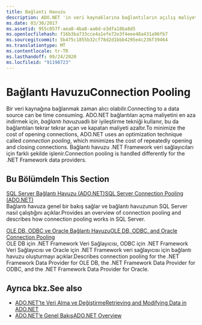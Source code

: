 ```yaml
---
title: Bağlantı Havuzu
description: ADO.NET 'in veri kaynaklarına bağlantıların açılış maliyetini en aza indirmek için kullandığı bir iyileştirme teknii olan bağlantı havuzu hakkında bilgi edinin.
ms.date: 03/30/2017
ms.assetid: 955c057f-aea8-4ba8-aa6d-e3dfa18ba8d5
ms.openlocfilehash: f16b3ba733cce4a1efe72e3f4eee48a431a96fb7
ms.sourcegitcommit: 5b475c1855b32cf78d2d1bbb4295e4c236f39464
ms.translationtype: MT
ms.contentlocale: tr-TR
ms.lasthandoff: 09/24/2020
ms.locfileid: "91198723"
---
```

# <a name="connection-pooling"></a><span data-ttu-id="55bc5-103">Bağlantı Havuzu</span><span class="sxs-lookup"><span data-stu-id="55bc5-103">Connection Pooling</span></span>

<span data-ttu-id="55bc5-104">Bir veri kaynağına bağlanmak zaman alıcı olabilir.</span><span class="sxs-lookup"><span data-stu-id="55bc5-104">Connecting to a data source can be time consuming.</span></span> <span data-ttu-id="55bc5-105">ADO.NET bağlantıları açma maliyetini en aza indirmek için, *bağlantı havuzu*adlı bir iyileştirme tekniği kullanır, bu da bağlantıları tekrar tekrar açan ve kapatan maliyeti azaltır.</span><span class="sxs-lookup"><span data-stu-id="55bc5-105">To minimize the cost of opening connections, ADO.NET uses an optimization technique called *connection pooling*, which minimizes the cost of repeatedly opening and closing connections.</span></span> <span data-ttu-id="55bc5-106">Bağlantı havuzu .NET Framework veri sağlayıcıları için farklı şekilde işlenir.</span><span class="sxs-lookup"><span data-stu-id="55bc5-106">Connection pooling is handled differently for the .NET Framework data providers.</span></span>  
  
## <a name="in-this-section"></a><span data-ttu-id="55bc5-107">Bu Bölümde</span><span class="sxs-lookup"><span data-stu-id="55bc5-107">In This Section</span></span>  

 [<span data-ttu-id="55bc5-108">SQL Server Bağlantı Havuzu (ADO.NET)</span><span class="sxs-lookup"><span data-stu-id="55bc5-108">SQL Server Connection Pooling (ADO.NET)</span></span>](sql-server-connection-pooling.md)  
 <span data-ttu-id="55bc5-109">Bağlantı havuza genel bir bakış sağlar ve bağlantı havuzunun SQL Server nasıl çalıştığını açıklar.</span><span class="sxs-lookup"><span data-stu-id="55bc5-109">Provides an overview of connection pooling and describes how connection pooling works in SQL Server.</span></span>  
  
 [<span data-ttu-id="55bc5-110">OLE DB, ODBC ve Oracle Bağlantı Havuzu</span><span class="sxs-lookup"><span data-stu-id="55bc5-110">OLE DB, ODBC, and Oracle Connection Pooling</span></span>](ole-db-odbc-and-oracle-connection-pooling.md)  
 <span data-ttu-id="55bc5-111">OLE DB için .NET Framework Veri Sağlayıcısı, ODBC için .NET Framework Veri Sağlayıcısı ve Oracle için .NET Framework veri sağlayıcısı için bağlantı havuzu oluşturmayı açıklar.</span><span class="sxs-lookup"><span data-stu-id="55bc5-111">Describes connection pooling for the .NET Framework Data Provider for OLE DB, the .NET Framework Data Provider for ODBC, and the .NET Framework Data Provider for Oracle.</span></span>  
  
## <a name="see-also"></a><span data-ttu-id="55bc5-112">Ayrıca bkz.</span><span class="sxs-lookup"><span data-stu-id="55bc5-112">See also</span></span>

- [<span data-ttu-id="55bc5-113">ADO.NET’te Veri Alma ve Değiştirme</span><span class="sxs-lookup"><span data-stu-id="55bc5-113">Retrieving and Modifying Data in ADO.NET</span></span>](retrieving-and-modifying-data.md)
- [<span data-ttu-id="55bc5-114">ADO.NET’e Genel Bakış</span><span class="sxs-lookup"><span data-stu-id="55bc5-114">ADO.NET Overview</span></span>](ado-net-overview.md)
